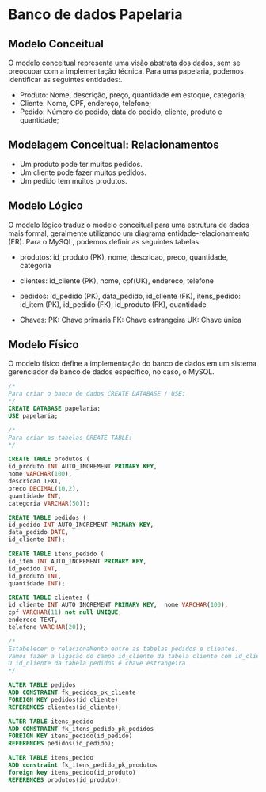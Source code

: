 # Banco de dados Papelaria

## Modelo Conceitual

O modelo conceitual representa uma visão abstrata dos dados, sem se preocupar com a implementação técnica. Para uma papelaria, podemos identificar as seguintes entidades:.

* Produto: Nome, descrição, preço, quantidade em estoque, categoria;
* Cliente: Nome, CPF, endereço, telefone;
* Pedido: Número do pedido, data do pedido, cliente, produto e quantidade;

## Modelagem Conceitual: Relacionamentos

* Um produto pode ter muitos pedidos.
* Um cliente pode fazer muitos pedidos.
* Um pedido tem muitos produtos.


## Modelo Lógico

O modelo lógico traduz o modelo conceitual para uma estrutura de dados mais formal, geralmente utilizando um diagrama entidade-relacionamento (ER). Para o MySQL, podemos definir as seguintes tabelas:

* produtos: id_produto (PK), nome, descricao, preco, quantidade, categoria
* clientes: id_cliente (PK), nome, cpf(UK), endereco, telefone
* pedidos: id_pedido (PK), data_pedido, id_cliente (FK), 
itens_pedido: id_item (PK), id_pedido (FK), id_produto (FK), quantidade

* Chaves:
PK: Chave primária
FK: Chave estrangeira 
UK: Chave única


## Modelo Físico

O modelo físico define a implementação do banco de dados em um sistema gerenciador de banco de dados específico, no caso, o MySQL.


``` sql
/*
Para criar o banco de dados CREATE DATABASE / USE:
*/
CREATE DATABASE papelaria;
USE papelaria;

/*
Para criar as tabelas CREATE TABLE:
*/

CREATE TABLE produtos (
id_produto INT AUTO_INCREMENT PRIMARY KEY,  
nome VARCHAR(100),  
descricao TEXT,  
preco DECIMAL(10,2),  
quantidade INT,  
categoria VARCHAR(50));

CREATE TABLE pedidos ( 
id_pedido INT AUTO_INCREMENT PRIMARY KEY,
data_pedido DATE, 
id_cliente INT);

CREATE TABLE itens_pedido (
id_item INT AUTO_INCREMENT PRIMARY KEY,
id_pedido INT,
id_produto INT,
quantidade INT);

CREATE TABLE clientes ( 
id_cliente INT AUTO_INCREMENT PRIMARY KEY,  nome VARCHAR(100),
cpf VARCHAR(11) not null UNIQUE,
endereco TEXT,
telefone VARCHAR(20));

/*
Estabelecer o relacionaMento entre as tabelas pedidos e clientes.
Vamos fazer a ligação do campo id_cliente da tabela cliente com id_cliente da tabela pedidos.
O id_cliente da tabela pedidos é chave estrangeira
*/

ALTER TABLE pedidos
ADD CONSTRAINT fk_pedidos_pk_cliente
FOREIGN KEY pedidos(id_cliente) 
REFERENCES clientes(id_cliente);

ALTER TABLE itens_pedido
ADD CONSTRAINT fk_itens_pedido_pk_pedidos
FOREIGN KEY itens_pedido(id_pedido) 
REFERENCES pedidos(id_pedido);

ALTER TABLE itens_pedido
ADD constraint fk_itens_pedido_pk_produtos
foreign key itens_pedido(id_produto)
REFERENCES produtos(id_produto);
```